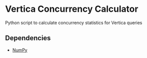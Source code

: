 # Vertica Concurrency Calculator
Python script to calculate concurrency statistics for Vertica queries

## Dependencies

+ [NumPy](http://www.numpy.org/)
